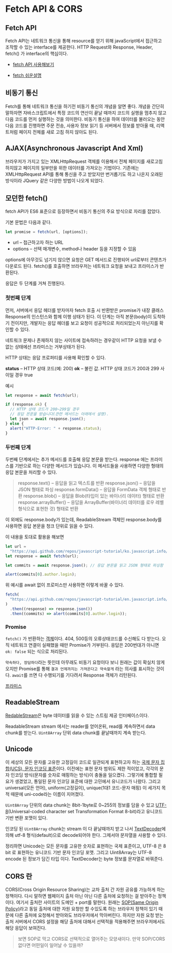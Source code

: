 # Fetch API & CORS

## Fetch API

Fetch API는 네트워크 통신을 통해 resource를 얻기 위해 javaScript에서 접근하고 조작할 수 있는 interface를 제공한다.
HTTP Request와 Response, Header, fetch() 가 interface의 핵심이다.

- [fetch API 사용해보기](https://developer.mozilla.org/ko/docs/Web/API/Fetch_API/Using_Fetch)

- [fetch 쉬운설명](https://ko.javascript.info/fetch)

## 비동기 통신

Fetch를 통해 네트워크 통신을 하기전 비동기 통신의 개념을 알면 좋다.
개념을 간단히 말하자면 자바스크립트에서 특정 코드의 연산이 끝날 때까지 코드의 실행을 멈추지 않고 다음 코드를 먼저 실행하는 것을 의미한다.
비동기 통신을 하여 데이터를 불러오는 동안 다음 코드를 진행하면 주문 전송, 사용자 정보 읽기 등 서버에서 정보를 받아올 때, 리액트처럼 페이지 전체를 새로 고침 하지 않아도 된다.

## AJAX(Asynchronous Javascript And Xml)

브라우저가 가지고 있는 XMLHttpRequest 객체를 이용해서 전체 페이지를 새로고침 하지않고 페이지의 일부만을 위한 데이터를 가져오는 기법이다.
기존에는 XMLHttpRequest API를 통해 통신을 주고 받았지만 번거롭기도 하고 나온지 오래된 방식이라 JQuery 같은 다양한 방법이 나오게 되었다.

## 모던한 fetch()

fetch API가 ES6 표준으로 등장하면서 비동기 통신의 주요 방식으로 자리를 잡았다.

기본 문법은 다음과 같다.

```js
let promise = fetch(url, [options]);
```

- url – 접근하고자 하는 URL
- options – 선택 매개변수, method나 header 등을 지정할 수 있음

options에 아무것도 넘기지 않으면 요청은 GET 메서드로 진행되어 url로부터 콘텐츠가 다운로드 된다.
fetch()를 호출하면 브라우저는 네트워크 요청을 보내고 프라미스가 반환된다.

응답은 두 단계를 거쳐 진행된다.

### 첫번째 단계

먼저, 서버에서 응답 헤더를 받자마자 fetch 호출 시 반환받은 promise가 내장 클래스 Response의 인스턴스와 함께 이행 상태가 된다.
이 단계는 아직 본문(body)이 도착하기 전이지만, 개발자는 응답 헤더를 보고 요청이 성공적으로 처리되었는지 아닌지를 확인할 수 있다.

네트워크 문제나 존재하지 않는 사이트에 접속하려는 경우같이 HTTP 요청을 보낼 수 없는 상태에선 프라미스는 거부상태가 된다.

HTTP 상태는 응답 프로퍼티를 사용해 확인할 수 있다.

**status** – HTTP 상태 코드(예: 200)
**ok** – 불린 값. HTTP 상태 코드가 200과 299 사이일 경우 true

예시

```js
let response = await fetch(url);

if (response.ok) {
  // HTTP 상태 코드가 200~299일 경우
  // 응답 몬문을 받습니다(관련 메서드는 아래에서 설명).
  let json = await response.json();
} else {
  alert("HTTP-Error: " + response.status);
}
```

### 두번째 단계

두번째 단계에서는 추가 메서드를 호출해 응답 본문을 받는다.
response 에는 프라미스를 기반으로 하는 다양한 메서드가 있습니다. 이 메서드들을 사용하면 다양한 형태의 응답 본문을 처리할 수 있다.

> response.text() – 응답을 읽고 텍스트를 반환
> response.json() – 응답을 JSON 형태로 파싱
> response.formData() – 응답을 FormData 객체 형태로 반환
> response.blob() – 응답을 Blob(타입이 있는 바이너리 데이터) 형태로 반환
> response.arrayBuffer() – 응답을 ArrayBuffer(바이너리 데이터를 로우 레벨 형식으로 표현한 것) 형태로 반환

이 외에도 response.body가 있는데, ReadableStream 객체인 response.body를 사용하면 응답 본문을 청크 단위로 읽을 수 있다.

이 내용을 토대로 활용을 해보면

```js
let url =
  "https://api.github.com/repos/javascript-tutorial/ko.javascript.info/commits";
let response = await fetch(url);

let commits = await response.json(); // 응답 본문을 읽고 JSON 형태로 파싱함

alert(commits[0].author.login);
```

위 예시를 await 없이 프로미스만 사용하면 이렇게 바꿀 수 있다.

```js
fetch(
  "https://api.github.com/repos/javascript-tutorial/en.javascript.info/commits"
)
  .then((response) => response.json())
  .then((commits) => alert(commits[0].author.login));
```

### Promise

`fetch()` 가 반환하는 [객체](https://developer.mozilla.org/ko/docs/Web/JavaScript/Reference/Global_Objects/Promise)이다. 404, 500등의 오류상태코드를 수신해도 다 받는다. 오직 네트워크 연결이 실패했을 때만 Promise가 거부된다. 응답은 200번대가 아니면 `ok: false` 되는 식으로 처리된다.

`약속하다, 장담하다`라는 뜻인데 아무래도 비동기 요청이다 보니 원래는 값이 확실치 않게 오지만 Promise를 통해 `결과 언제까지는 가져온다고 약속할게` 라는 의사를 표시하는 것이다. `await`를 쓰면 다 수행되기를 기다려서 Response 객체가 리턴된다.

[프라미스](https://joshua1988.github.io/web-development/javascript/promise-for-beginners/)

## ReadableStream

[RedableStream](https://developer.mozilla.org/ko/docs/Web/API/ReadableStream)은 byte 데이터를 읽을 수 있는 스트림 제공 인터페이스이다.

ReadableStream stream 에서는 reader를 얻어온뒤, read를 계속하면서 data chunk를 받는다. `Uint8Array` 단위 data chunk를 끝날때까지 계속 받는다.

## Unicode

이 세상의 모든 문자를 고유한 고정길이 코드로 일관되게 표현하고자 하는 [국제 문자 집합(UCS), 문자 인코딩 표준](https://home.unicode.org/about-unicode/)이다. 이전에는 표현 문자 범위도 제한 적이었고, 각각의 문자 인코딩 방식(문자를 숫자로 매핑하는 방식)이 충돌을 일으켰다. 그렇기에 통합할 필요가 생겼었고, 통일된 문자 인코딩 표준에 대한 고민에서 유니코드가 나왔다. 그리고 universal(모든 언어), uniform(고정길이), unique(1대1 코드-문자 매핑) 이 세가지 목적 때문에 uni-code라는 이름이 지어졌다.

`Uint8Array` 단위의 data chunk는 8bit-1byte로 0~255의 정보를 담을 수 있고 [UTF-8](https://ko.wikipedia.org/wiki/UTF-8)(Universal-coded character set Transformation Format 8-bit)라고 유니코드 기반 변환 포맷이 있다.

인코딩 된 `Uint8Array` chunk는 stream 이 다 끝날때까지 받고 나서 [TextDecoder](https://ko.javascript.info/text-decoder)에 의해 utf-8 형식(default)으로 decode되어야 한다. 그제서야 문자열을 사용할 수 있다.

정리하면 Unicode는 모든 문자를 고유한 숫자로 표현하는 국제 표준이고, UTF-8 은 8 bit 로 표현하는 유니코드 기반 문자 인코딩 포맷. 그리고 Uint8Array는 UTF-8 encode 된 정보가 담긴 타입 이다. TextDecoder는 byte 정보를 문자열로 바꿔준다.

## CORS 란

CORS(Cross Origin Resource Sharing)는 교차 출처 간 자원 공유를 가능하게 하는 정책이다. 다시 말하면 웹페이지 출처 아닌 아닌 다른 출처에 요청하는 걸 받아주는 정책이다. 여기서 출처란 사이트의 도메인 + port를 말한다. 원래는 [SOP(Same Origin Policy)](https://developer.mozilla.org/ko/docs/Web/Security/Same-origin_policy)라고 동일 출처에 대한 자원 요청만 할 수있도록 하는 브라우저 정책이 있기 때문에 다른 출처에 요청해서 받아와도 브라우저에서 막아버린다. 하지만 자원 요청 받는 출처 서버에서 CORS 설정을 해당 출처에 대해서 선택적을 적용해주면 브라우저에서도 해당 응답이 보여진다.

> 보면 SOP로 막고 CORS로 선택적으로 열어주는 모양새이다. 만약 SOP/CORS 없다면 어떤일이 일어날 수 있을까?
